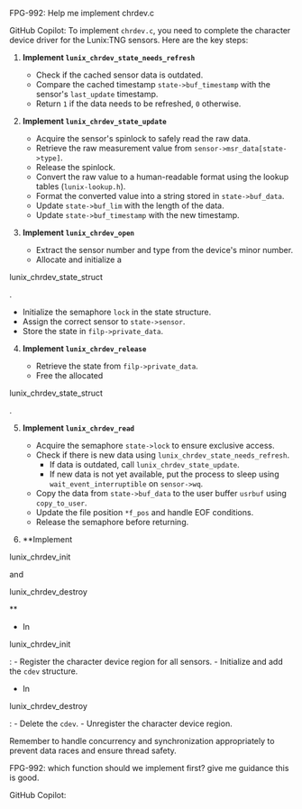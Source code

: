 FPG-992: Help me implement chrdev.c

GitHub Copilot: To implement `chrdev.c`, you need to complete the character device driver for the Lunix:TNG sensors. Here are the key steps:

1. **Implement `lunix_chrdev_state_needs_refresh`**

   - Check if the cached sensor data is outdated.
   - Compare the cached timestamp `state->buf_timestamp` with the sensor's `last_update` timestamp.
   - Return `1` if the data needs to be refreshed, `0` otherwise.

2. **Implement `lunix_chrdev_state_update`**

   - Acquire the sensor's spinlock to safely read the raw data.
   - Retrieve the raw measurement value from `sensor->msr_data[state->type]`.
   - Release the spinlock.
   - Convert the raw value to a human-readable format using the lookup tables (`lunix-lookup.h`).
   - Format the converted value into a string stored in `state->buf_data`.
   - Update `state->buf_lim` with the length of the data.
   - Update `state->buf_timestamp` with the new timestamp.

3. **Implement `lunix_chrdev_open`**

   - Extract the sensor number and type from the device's minor number.
   - Allocate and initialize a 

lunix_chrdev_state_struct

.
   - Initialize the semaphore `lock` in the state structure.
   - Assign the correct sensor to `state->sensor`.
   - Store the state in `filp->private_data`.

4. **Implement `lunix_chrdev_release`**

   - Retrieve the state from `filp->private_data`.
   - Free the allocated 

lunix_chrdev_state_struct

.

5. **Implement `lunix_chrdev_read`**

   - Acquire the semaphore `state->lock` to ensure exclusive access.
   - Check if there is new data using `lunix_chrdev_state_needs_refresh`.
     - If data is outdated, call `lunix_chrdev_state_update`.
     - If new data is not yet available, put the process to sleep using `wait_event_interruptible` on `sensor->wq`.
   - Copy the data from `state->buf_data` to the user buffer `usrbuf` using `copy_to_user`.
   - Update the file position `*f_pos` and handle EOF conditions.
   - Release the semaphore before returning.

6. **Implement 

lunix_chrdev_init

 and 

lunix_chrdev_destroy

**

   - In 

lunix_chrdev_init

:
     - Register the character device region for all sensors.
     - Initialize and add the `cdev` structure.
   - In 

lunix_chrdev_destroy

:
     - Delete the `cdev`.
     - Unregister the character device region.

Remember to handle concurrency and synchronization appropriately to prevent data races and ensure thread safety.

FPG-992: which function should we implement first? give me guidance this is good.

GitHub Copilot: 

